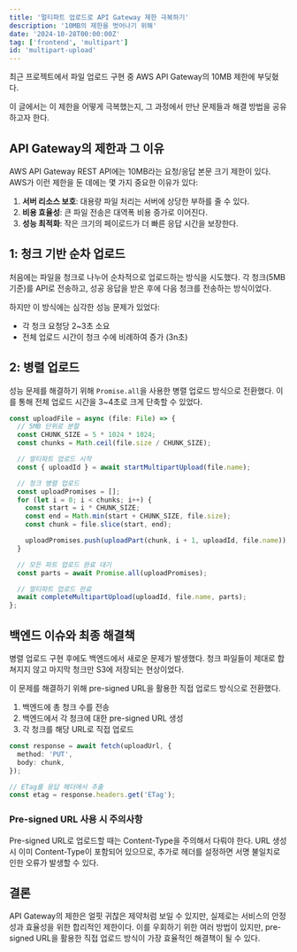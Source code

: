 ```yaml
---
title: '멀티파트 업로드로 API Gateway 제한 극복하기'
description: '10MB의 제한을 벗어나기 위해'
date: '2024-10-28T00:00:00Z'
tag: ['frontend', 'multipart']
id: 'multipart-upload'
---
```


최근 프로젝트에서 파일 업로드 구현 중 AWS API Gateway의 10MB 제한에 부딪혔다.

이 글에서는 이 제한을 어떻게 극복했는지, 그 과정에서 만난 문제들과 해결 방법을 공유하고자 한다.

## API Gateway의 제한과 그 이유

AWS API Gateway REST API에는 10MB라는 요청/응답 본문 크기 제한이 있다. AWS가 이런 제한을 둔 데에는 몇 가지 중요한 이유가 있다:

1. **서버 리소스 보호**: 대용량 파일 처리는 서버에 상당한 부하를 줄 수 있다.
2. **비용 효율성**: 큰 파일 전송은 대역폭 비용 증가로 이어진다.
3. **성능 최적화**: 작은 크기의 페이로드가 더 빠른 응답 시간을 보장한다.

## 1: 청크 기반 순차 업로드

처음에는 파일을 청크로 나누어 순차적으로 업로드하는 방식을 시도했다. 각 청크(5MB 기준)를 API로 전송하고, 성공 응답을 받은 후에 다음 청크를 전송하는 방식이었다.

하지만 이 방식에는 심각한 성능 문제가 있었다:

- 각 청크 요청당 2~3초 소요
- 전체 업로드 시간이 청크 수에 비례하여 증가 (3n초)

## 2: 병렬 업로드

성능 문제를 해결하기 위해 `Promise.all`을 사용한 병렬 업로드 방식으로 전환했다. 이를 통해 전체 업로드 시간을 3~4초로 크게 단축할 수 있었다.

```ts
const uploadFile = async (file: File) => {
  // 5MB 단위로 분할
  const CHUNK_SIZE = 5 * 1024 * 1024;
  const chunks = Math.ceil(file.size / CHUNK_SIZE);

  // 멀티파트 업로드 시작
  const { uploadId } = await startMultipartUpload(file.name);

  // 청크 병렬 업로드
  const uploadPromises = [];
  for (let i = 0; i < chunks; i++) {
    const start = i * CHUNK_SIZE;
    const end = Math.min(start + CHUNK_SIZE, file.size);
    const chunk = file.slice(start, end);

    uploadPromises.push(uploadPart(chunk, i + 1, uploadId, file.name));
  }

  // 모든 파트 업로드 완료 대기
  const parts = await Promise.all(uploadPromises);

  // 멀티파트 업로드 완료
  await completeMultipartUpload(uploadId, file.name, parts);
};
```

## 백엔드 이슈와 최종 해결책

병렬 업로드 구현 후에도 백엔드에서 새로운 문제가 발생했다. 청크 파일들이 제대로 합쳐지지 않고 마지막 청크만 S3에 저장되는 현상이었다.

이 문제를 해결하기 위해 pre-signed URL을 활용한 직접 업로드 방식으로 전환했다.

1. 백엔드에 총 청크 수를 전송
2. 백엔드에서 각 청크에 대한 pre-signed URL 생성
3. 각 청크를 해당 URL로 직접 업로드

```ts
const response = await fetch(uploadUrl, {
  method: 'PUT',
  body: chunk,
});

// ETag를 응답 헤더에서 추출
const etag = response.headers.get('ETag');
```

### Pre-signed URL 사용 시 주의사항

Pre-signed URL로 업로드할 때는 Content-Type을 주의해서 다뤄야 한다. URL 생성 시 이미 Content-Type이 포함되어 있으므로, 추가로 헤더를 설정하면 서명 불일치로 인한 오류가 발생할 수 있다.

## 결론

API Gateway의 제한은 얼핏 귀찮은 제약처럼 보일 수 있지만, 실제로는 서비스의 안정성과 효율성을 위한 합리적인 제한이다. 이를 우회하기 위한 여러 방법이 있지만, pre-signed URL을 활용한 직접 업로드 방식이 가장 효율적인 해결책이 될 수 있다.
